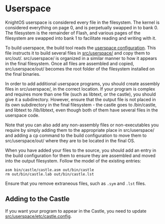 # Userspace

KnightOS userspace is considered every file in the filesystem. The kernel is considered everything on
page 0, and is perpetually swapped in to bank 0. The filesystem is the remainder of Flash, and various
pages of the filesystem are swapped into bank 1 to facilitate reading and writing with it.

To build userspace, the build tool reads the
[userspace configuration](https://github.com/KnightSoft/KnightOS/blob/master/src/userspace/build.cfg).
This file instructs it to build several files in
[src/userspace/](https://github.com/KnightSoft/KnightOS/blob/master/docs/build/build-tool.md) and copy
them to src/out/. src/userspace/ is organized in a similar manner to how it appears in the final
filesystem. Once all files are assembled and copied, src/userspace/out/ becomes the root folder of
the filesystem installed on the final binaries.

In order to add additional userspace programs, you should create assembly files in src/userspace/, in
the correct location. If your program is complex and requires more than one file (such as libtext, or
the castle), you should give it a subdirectory. However, ensure that the output file is not placed
in its own subdirectory in the final filesystem - the castle goes to /bin/castle, and libtext to
/lib/libtext, even though both of them have several files in the userspace code.

Note that you can also add any non-assembly files or non-executables you require by simply adding them
to the appropriate place in src/userspace/ and adding a cp command to the build configuration to move
them to src/userspace/out/ where they are to be located in the final OS.

When you have added your files to the source, you should add an entry in the build configuration for
them to ensure they are assembled and moved into the output filesystem. Follow the model of the existing
entries:

    asm bin/castle/castle.asm out/bin/castle
    rm out/bin/castle.lab out/bin/castle.lst

Ensure that you remove extraneous files, such as `.sym` and `.lst` files.

## Adding to the Castle

If you want your program to appear in the Castle, you need to update
[src/userspace/etc/castle.config](https://github.com/KnightSoft/KnightOS/blob/master/src/userspace/etc/castle.config.asm).
